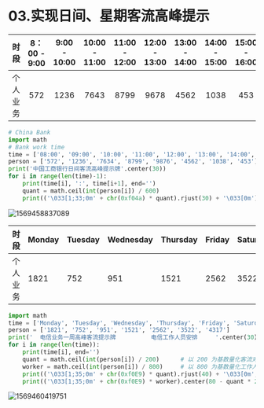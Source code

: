 # 03.实现日间、星期客流高峰提示

|   时段   | 8：00 - 9:00 | 9:00 - 10:00 | 10:00 - 11:00 | 11:00 - 12:00 | 12:00 - 13:00 | 13:00 - 14:00 | 14:00 - 15:00 | 15:00 - 16:00 |
| :------: | :----------: | :----------: | :-----------: | :-----------: | :-----------: | :-----------: | :-----------: | :-----------: |
| 个人业务 |     572      |     1236     |     7643      |     8799      |     9678      |     4562      |     1038      |      453      |



```python
# China Bank
import math
# Bank work time
time = ['08:00', '09:00', '10:00', '11:00', '12:00', '13:00', '14:00', '15:00', '16:00']
person = ['572', '1236', '7634', '8799', '9876', '4562', '1038', '453'] # 各时间段的客流人数
print('中国工商银行日间客流高峰提示牌'.center(30))
for i in range(len(time)-1):
	print(time[i], ':', time[i+1], end='')
	quant = math.ceil(int(person[i]) / 600)
	print(('\033[1;33;0m' + chr(0xf04a) * quant).rjust(30) + '\033[0m')
```

![1569458837089](C:\Users\Harrytsz\AppData\Roaming\Typora\typora-user-images\1569458837089.png)

| 时段     | Monday | Tuesday | Wednesday | Thursday | Friday | Saturday | Sunday |
| -------- | ------ | ------- | --------- | -------- | ------ | -------- | ------ |
| 个人业务 | 1821   | 752     | 951       | 1521     | 2562   | 3522     | 4317   |



```python
import math
time = ['Monday', 'Tuesday', 'Wednesday', 'Thursday', 'Friday', 'Saturday', 'Sunday']
person = ['1821', '752', '951', '1521', '2562', '3522', '4317']
print('  电信业务一周高峰客流提示牌          电信工作人员安排     '.center(30))
for i in range(len(time)):
    print(time[i], end='')
    quant = math.ceil(int(person[i]) / 200)      # 以 200 为基数量化客流对比数据
    worker = math.ceil(int(person[i]) / 800)     # 以 800 为基数量化工作人员数据
    print(('\033[1;35;0m' + chr(0xf0E9) * quant).rjust(40) + '\033[0m', end='')
    print(('\033[1;35;0m' + chr(0xf0E9) * worker).center(80 - quant * 2) + '\033[0m')
```

![1569460419751](C:\Users\Harrytsz\AppData\Roaming\Typora\typora-user-images\1569460419751.png)